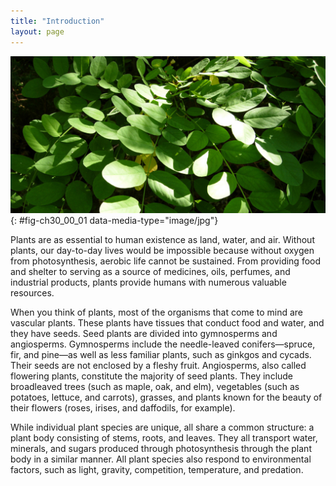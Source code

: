 ```yaml
---
title: "Introduction"
layout: page
---
```



<?cnx.eoc class="summary" title="Sections Summary"?>

<?cnx.eoc class="art-exercise" title="Art Connections"?>

<?cnx.eoc class="multiple-choice" title="Multiple Choice"?>

<?cnx.eoc class="free-response" title="Free Response"?>

 ![ Photo shows a plant with oval leaves that oppose each other on long, thin branches.](../resources/Figure_30_00_01.jpg "A locust leaf consists of leaflets arrayed along a central midrib. Each leaflet is a complex photosynthetic machine, exquisitely adapted to capture sunlight and carbon dioxide. An intricate vascular system supplies the leaf with water and minerals, and exports the products of photosynthesis. (credit: modification of work by Todd Petit)"){: #fig-ch30_00_01 data-media-type="image/jpg"}

Plants are as essential to human existence as land, water, and air. Without plants, our day-to-day lives would be impossible because without oxygen from photosynthesis, aerobic life cannot be sustained. From providing food and shelter to serving as a source of medicines, oils, perfumes, and industrial products, plants provide humans with numerous valuable resources.

When you think of plants, most of the organisms that come to mind are vascular plants. These plants have tissues that conduct food and water, and they have seeds. Seed plants are divided into gymnosperms and angiosperms. Gymnosperms include the needle-leaved conifers—spruce, fir, and pine—as well as less familiar plants, such as ginkgos and cycads. Their seeds are not enclosed by a fleshy fruit. Angiosperms, also called flowering plants, constitute the majority of seed plants. They include broadleaved trees (such as maple, oak, and elm), vegetables (such as potatoes, lettuce, and carrots), grasses, and plants known for the beauty of their flowers (roses, irises, and daffodils, for example).

While individual plant species are unique, all share a common structure: a plant body consisting of stems, roots, and leaves. They all transport water, minerals, and sugars produced through photosynthesis through the plant body in a similar manner. All plant species also respond to environmental factors, such as light, gravity, competition, temperature, and predation.


